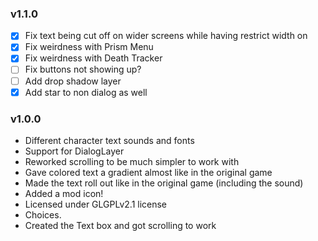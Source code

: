 ### v1.1.0
- [x] Fix text being cut off on wider screens while having restrict width on
- [x] Fix weirdness with Prism Menu
- [x] Fix weirdness with Death Tracker
- [ ] Fix buttons not showing up?
- [ ] Add drop shadow layer
- [x] Add star to non dialog as well

### v1.0.0
- Different character text sounds and fonts
- Support for DialogLayer
- Reworked scrolling to be much simpler to work with
- Gave colored text a gradient almost like in the original game
- Made the text roll out like in the original game (including the sound)
- Added a mod icon!
- Licensed under GLGPLv2.1 license
- Choices.
- Created the Text box and got scrolling to work